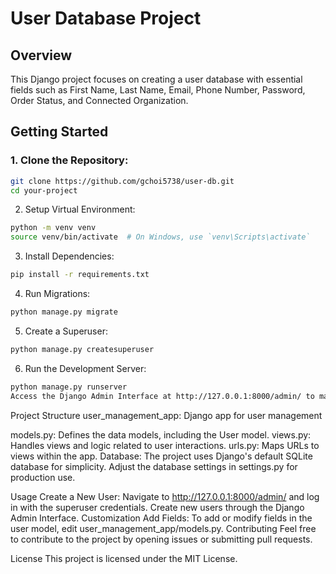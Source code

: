 # User Database Project

## Overview

This Django project focuses on creating a user database with essential fields such as First Name, Last Name, Email, Phone Number, Password, Order Status, and Connected Organization.

## Getting Started

### 1. Clone the Repository:

```bash
git clone https://github.com/gchoi5738/user-db.git
cd your-project
```
2. Setup Virtual Environment:
```bash
python -m venv venv
source venv/bin/activate  # On Windows, use `venv\Scripts\activate`
```
3. Install Dependencies:
```bash
pip install -r requirements.txt
```
4. Run Migrations:
```bash
python manage.py migrate
```
5. Create a Superuser:
```bash
python manage.py createsuperuser
```
6. Run the Development Server:
```bash
python manage.py runserver
Access the Django Admin Interface at http://127.0.0.1:8000/admin/ to manage user records.
```
Project Structure
user_management_app: Django app for user management

models.py: Defines the data models, including the User model.
views.py: Handles views and logic related to user interactions.
urls.py: Maps URLs to views within the app.
Database: The project uses Django's default SQLite database for simplicity. Adjust the database settings in settings.py for production use.

Usage
Create a New User: Navigate to http://127.0.0.1:8000/admin/ and log in with the superuser credentials. Create new users through the Django Admin Interface.
Customization
Add Fields: To add or modify fields in the user model, edit user_management_app/models.py.
Contributing
Feel free to contribute to the project by opening issues or submitting pull requests.

License
This project is licensed under the MIT License.